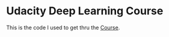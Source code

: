# Udacity Deep Learning Course

This is the code I used to get thru the
[Course](https://classroom.udacity.com/courses/ud730).
